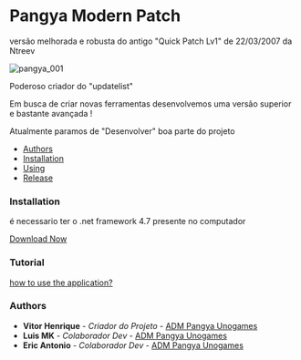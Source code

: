 # Pangya Modern Patch

 versão melhorada e robusta do antigo "Quick Patch Lv1" de 22/03/2007 da Ntreev
 
![pangya_001](https://cdn.discordapp.com/attachments/1092589301449117797/1193362159728599111/image.png?ex=65b5aa9e&is=65a3359e&hm=a267a37693c9406263e74b189d7a7072228187d4ed06f672099bccc4e36fa3e2&)

Poderoso criador do "updatelist" 
 
 Em busca de criar novas ferramentas desenvolvemos uma versão superior e bastante avançada !

  Atualmente paramos de "Desenvolver" boa parte do projeto

- [Authors](#authors)
- [Installation](#installation)
- [Using](#tutorial)
- [Release](#download)

### Installation

é necessario ter o .net framework 4.7 presente no computador

[Download Now](https://github.com/luismk/Pangya-Modern-Patch/releases)

### Tutorial 
[how to use the application?](https://github.com/luismk/Pangya-Modern-Patch/blob/master/Tutorial.md)

### Authors

* **Vitor Henrique** - *Criador do Projeto* - [ADM Pangya Unogames](https://github.com/vitorhenrique123)
* **Luis MK** - *Colaborador Dev* - [ADM Pangya Unogames](https://github.com/luismk)
* **Eric Antonio** - *Colaborador Dev* - [ADM Pangya Unogames](https://github.com/eantoniobr)

